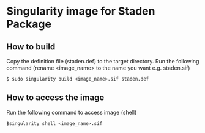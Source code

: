# Singularity image for Staden Package
## How to build
Copy the definition file (staden.def) to the target directory.
Run the following command (rename <image_name> to the name you want e.g. staden.sif)
```
$ sudo singularity build <image_name>.sif staden.def
```

## How to access the image
Run the following command to access image (shell)
```
$singularity shell <image_name>.sif
```
